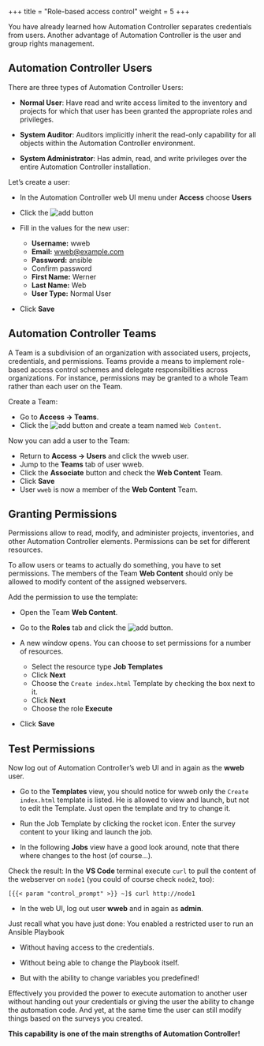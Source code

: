 +++
title = "Role-based access control"
weight = 5
+++

You have already learned how Automation Controller separates credentials from users. Another advantage of Automation Controller is the user and group rights management.

## Automation Controller Users

There are three types of Automation Controller Users:

- **Normal User**: Have read and write access limited to the inventory and projects for which that user has been granted the appropriate roles and privileges.

- **System Auditor**: Auditors implicitly inherit the read-only capability for all objects within the Automation Controller environment.

- **System Administrator**: Has admin, read, and write privileges over the entire Automation Controller installation.

Let’s create a user:

- In the Automation Controller web UI menu under **Access** choose **Users**

- Click the ![add](../../images/blue_add.png?classes=inline) button

- Fill in the values for the new user:

  - **Username:** wweb
  - **Email:** wweb@example.com
  - **Password:** ansible
  - Confirm password
  - **First Name:** Werner
  - **Last Name:** Web
  - **User Type:** Normal User

- Click **Save**

## Automation Controller Teams

A Team is a subdivision of an organization with associated users, projects, credentials, and permissions. Teams provide a means to implement role-based access control schemes and delegate responsibilities across organizations. For instance, permissions may be granted to a whole Team rather than each user on the Team.

Create a Team:

- Go to **Access → Teams**.
- Click the ![add](../../images/blue_add.png?classes=inline) button and create a team named `Web Content`.

Now you can add a user to the Team:

- Return to **Access -> Users** and click the wweb user.
- Jump to the **Teams** tab of user wweb.
- Click the **Associate** button and check the **Web Content** Team.
- Click **Save**
- User `wweb` is now a member of the **Web Content** Team.

## Granting Permissions

Permissions allow to read, modify, and administer projects, inventories, and other Automation Controller elements. Permissions can be set for different resources.

To allow users or teams to actually do something, you have to set permissions. The members of the Team **Web Content** should only be allowed to modify content of the assigned webservers.

Add the permission to use the template:

- Open the Team **Web Content**.
- Go to the **Roles** tab and click the ![add](../../images/blue_add.png?classes=inline) button.
- A new window opens. You can choose to set permissions for a number of resources.

  - Select the resource type **Job Templates**
  - Click **Next**
  - Choose the `Create index.html` Template by checking the box next to it.
  - Click **Next**
  - Choose the role **Execute**
- Click **Save**

## Test Permissions

Now log out of Automation Controller’s web UI and in again as the **wweb** user.

- Go to the **Templates** view, you should notice for wweb only the `Create index.html` template is listed. He is allowed to view and launch, but not to edit the Template. Just open the template and try to change it.

- Run the Job Template by clicking the rocket icon. Enter the survey content to your liking and launch the job.

- In the following **Jobs** view have a good look around, note that there where changes to the host (of course…​).

Check the result: In the **VS Code** terminal execute `curl` to pull the content of the webserver on `node1` (you could of course check `node2`, too):

    [{{< param "control_prompt" >}} ~]$ curl http://node1

- In the web UI, log out user **wweb** and in again as **admin**.

Just recall what you have just done: You enabled a restricted user to run an Ansible Playbook

- Without having access to the credentials.

- Without being able to change the Playbook itself.

- But with the ability to change variables you predefined\!

Effectively you provided the power to execute automation to another user without handing out your credentials or giving the user the ability to change the automation code. And yet, at the same time the user can still modify things based on the surveys you created.

**This capability is one of the main strengths of Automation Controller\!**
